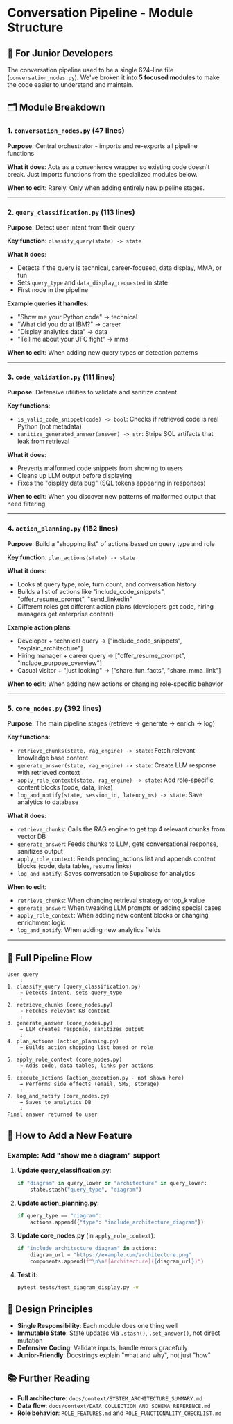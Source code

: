 # Conversation Pipeline - Module Structure

## 📖 For Junior Developers

The conversation pipeline used to be a single 624-line file (`conversation_nodes.py`). We've broken it into **5 focused modules** to make the code easier to understand and maintain.

## 🗂️ Module Breakdown

### 1. `conversation_nodes.py` (47 lines)
**Purpose**: Central orchestrator - imports and re-exports all pipeline functions

**What it does**: Acts as a convenience wrapper so existing code doesn't break. Just imports functions from the specialized modules below.

**When to edit**: Rarely. Only when adding entirely new pipeline stages.

---

### 2. `query_classification.py` (113 lines)
**Purpose**: Detect user intent from their query

**Key function**: `classify_query(state) -> state`

**What it does**: 
- Detects if the query is technical, career-focused, data display, MMA, or fun
- Sets `query_type` and `data_display_requested` in state
- First node in the pipeline

**Example queries it handles**:
- "Show me your Python code" → technical
- "What did you do at IBM?" → career
- "Display analytics data" → data
- "Tell me about your UFC fight" → mma

**When to edit**: When adding new query types or detection patterns

---

### 3. `code_validation.py` (111 lines)
**Purpose**: Defensive utilities to validate and sanitize content

**Key functions**: 
- `is_valid_code_snippet(code) -> bool`: Checks if retrieved code is real Python (not metadata)
- `sanitize_generated_answer(answer) -> str`: Strips SQL artifacts that leak from retrieval

**What it does**: 
- Prevents malformed code snippets from showing to users
- Cleans up LLM output before displaying
- Fixes the "display data bug" (SQL tokens appearing in responses)

**When to edit**: When you discover new patterns of malformed output that need filtering

---

### 4. `action_planning.py` (152 lines)
**Purpose**: Build a "shopping list" of actions based on query type and role

**Key function**: `plan_actions(state) -> state`

**What it does**: 
- Looks at query type, role, turn count, and conversation history
- Builds a list of actions like "include_code_snippets", "offer_resume_prompt", "send_linkedin"
- Different roles get different action plans (developers get code, hiring managers get enterprise content)

**Example action plans**:
- Developer + technical query → ["include_code_snippets", "explain_architecture"]
- Hiring manager + career query → ["offer_resume_prompt", "include_purpose_overview"]
- Casual visitor + "just looking" → ["share_fun_facts", "share_mma_link"]

**When to edit**: When adding new actions or changing role-specific behavior

---

### 5. `core_nodes.py` (392 lines)
**Purpose**: The main pipeline stages (retrieve → generate → enrich → log)

**Key functions**:
- `retrieve_chunks(state, rag_engine) -> state`: Fetch relevant knowledge base content
- `generate_answer(state, rag_engine) -> state`: Create LLM response with retrieved context
- `apply_role_context(state, rag_engine) -> state`: Add role-specific content blocks (code, data, links)
- `log_and_notify(state, session_id, latency_ms) -> state`: Save analytics to database

**What it does**: 
- `retrieve_chunks`: Calls the RAG engine to get top 4 relevant chunks from vector DB
- `generate_answer`: Feeds chunks to LLM, gets conversational response, sanitizes output
- `apply_role_context`: Reads pending_actions list and appends content blocks (code, data tables, resume links)
- `log_and_notify`: Saves conversation to Supabase for analytics

**When to edit**: 
- `retrieve_chunks`: When changing retrieval strategy or top_k value
- `generate_answer`: When tweaking LLM prompts or adding special cases
- `apply_role_context`: When adding new content blocks or changing enrichment logic
- `log_and_notify`: When adding new analytics fields

---

## 🔄 Full Pipeline Flow

```
User query 
    ↓
1. classify_query (query_classification.py)
    → Detects intent, sets query_type
    ↓
2. retrieve_chunks (core_nodes.py)
    → Fetches relevant KB content
    ↓
3. generate_answer (core_nodes.py)
    → LLM creates response, sanitizes output
    ↓
4. plan_actions (action_planning.py)
    → Builds action shopping list based on role
    ↓
5. apply_role_context (core_nodes.py)
    → Adds code, data tables, links per actions
    ↓
6. execute_actions (action_execution.py - not shown here)
    → Performs side effects (email, SMS, storage)
    ↓
7. log_and_notify (core_nodes.py)
    → Saves to analytics DB
    ↓
Final answer returned to user
```

## 📝 How to Add a New Feature

### Example: Add "show me a diagram" support

1. **Update query_classification.py**:
   ```python
   if "diagram" in query_lower or "architecture" in query_lower:
       state.stash("query_type", "diagram")
   ```

2. **Update action_planning.py**:
   ```python
   if query_type == "diagram":
       actions.append({"type": "include_architecture_diagram"})
   ```

3. **Update core_nodes.py** (in `apply_role_context`):
   ```python
   if "include_architecture_diagram" in actions:
       diagram_url = "https://example.com/architecture.png"
       components.append(f"\n\n![Architecture]({diagram_url})")
   ```

4. **Test it**:
   ```bash
   pytest tests/test_diagram_display.py -v
   ```

## 🎯 Design Principles

- **Single Responsibility**: Each module does one thing well
- **Immutable State**: State updates via `.stash()`, `.set_answer()`, not direct mutation
- **Defensive Coding**: Validate inputs, handle errors gracefully
- **Junior-Friendly**: Docstrings explain "what and why", not just "how"

## 📚 Further Reading

- **Full architecture**: `docs/context/SYSTEM_ARCHITECTURE_SUMMARY.md`
- **Data flow**: `docs/context/DATA_COLLECTION_AND_SCHEMA_REFERENCE.md`
- **Role behavior**: `ROLE_FEATURES.md` and `ROLE_FUNCTIONALITY_CHECKLIST.md`
